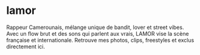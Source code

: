 # lamor
Rappeur Camerounais, mélange unique de bandit, lover et street vibes. Avec un flow brut et des sons qui parlent aux vrais, LAMOR vise la scène française et internationale. Retrouve mes photos, clips, freestyles et exclus directement ici.  
